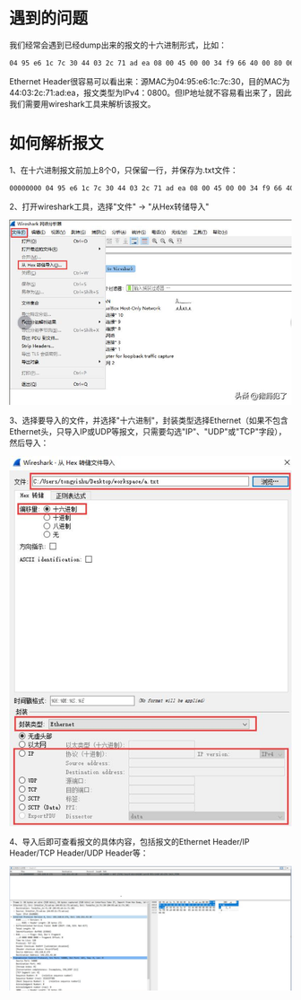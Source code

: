 # 遇到的问题

我们经常会遇到已经dump出来的报文的十六进制形式，比如：

```bash
04 95 e6 1c 7c 30 44 03 2c 71 ad ea 08 00 45 00 00 34 f9 66 40 00 80 06 85 ff c0 a8 00 b0 8e fb 2b 0a d6 10 01 bb 5a 5f 55 b6 00 00 00 00 80 02 fa f0 70 e0 00 00 02 04 05 b4 01 03 03 08 01 01 04 02
```

Ethernet Header很容易可以看出来：源MAC为04:95:e6:1c:7c:30，目的MAC为44:03:2c:71:ad:ea，报文类型为IPv4：0800。但IP地址就不容易看出来了，因此我们需要用wireshark工具来解析该报文。

# 如何解析报文

1、在十六进制报文前加上8个0，只保留一行，并保存为.txt文件：

```bash
00000000 04 95 e6 1c 7c 30 44 03 2c 71 ad ea 08 00 45 00 00 34 f9 66 40 00 80 06 85 ff c0 a8 00 b0 8e fb 2b 0a d6 10 01 bb 5a 5f 55 b6 00 00 00 00 80 02 fa f0 70 e0 00 00 02 04 05 b4 01 03 03 08 01 01 04 02
```

2、打开wireshark工具，选择"文件" -> "从Hex转储导入"

![](assets/20250323_011353_image.png)

3、选择要导入的文件，并选择"十六进制"，封装类型选择Ethernet（如果不包含Ethernet头，只导入IP或UDP等报文，只需要勾选"IP"、"UDP"或"TCP"字段），然后导入：

![](assets/20250323_011409_image.png)

4、导入后即可查看报文的具体内容，包括报文的Ethernet Header/IP Header/TCP Header/UDP Header等：

![](assets/20250323_011459_image.png)
